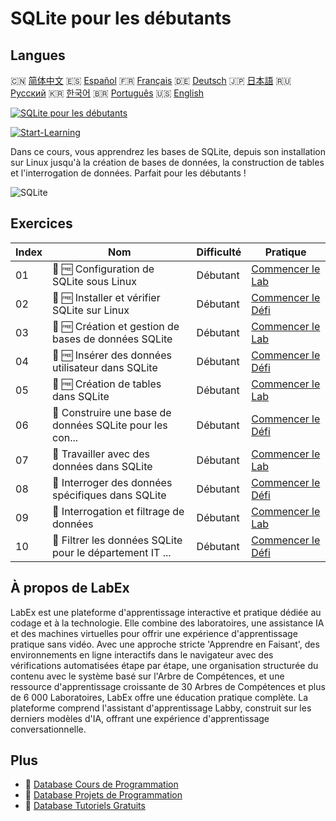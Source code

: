 # SQLite pour les débutants

## Langues

🇨🇳 [简体中文](README_zh.md) 🇪🇸 [Español](README_es.md) 🇫🇷 [Français](README_fr.md) 🇩🇪 [Deutsch](README_de.md) 🇯🇵 [日本語](README_ja.md) 🇷🇺 [Русский](README_ru.md) 🇰🇷 [한국어](README_ko.md) 🇧🇷 [Português](README_pt.md) 🇺🇸 [English](README.md) 

[![SQLite pour les débutants](https://cover-creator.labex.io/sqlite-for-beginners.png?lang=fr)](https://labex.io/fr/courses/sqlite-for-beginners)

[![Start-Learning](https://img.shields.io/badge/Start-Learning-whitesmoke?style=for-the-badge)](https://labex.io/fr/courses/sqlite-for-beginners)

Dans ce cours, vous apprendrez les bases de SQLite, depuis son installation sur Linux jusqu'à la création de bases de données, la construction de tables et l'interrogation de données. Parfait pour les débutants !

![SQLite](https://img.shields.io/badge/SQLite-whitesmoke?style=for-the-badge&logo=sqlite)


## Exercices

|   Index | Nom                                                       | Difficulté   | Pratique                                                                                                                          |
|---------|-----------------------------------------------------------|--------------|-----------------------------------------------------------------------------------------------------------------------------------|
|      01 | 📖 🆓 Configuration de SQLite sous Linux                  | Débutant     | <a target='_blank' href='https://labex.io/fr/tutorials/sqlite-setting-up-sqlite-in-linux-552335'>Commencer le Lab</a>             |
|      02 | 🎯 🆓 Installer et vérifier SQLite sur Linux              | Débutant     | <a target='_blank' href='https://labex.io/fr/tutorials/sqlite-install-and-verify-sqlite-on-linux-552579'>Commencer le Défi</a>    |
|      03 | 📖 🆓 Création et gestion de bases de données SQLite      | Débutant     | <a target='_blank' href='https://labex.io/fr/tutorials/sqlite-creating-and-managing-sqlite-databases-552337'>Commencer le Lab</a> |
|      04 | 🎯 🆓 Insérer des données utilisateur dans SQLite         | Débutant     | <a target='_blank' href='https://labex.io/fr/tutorials/insert-user-data-into-sqlite-552580'>Commencer le Défi</a>                 |
|      05 | 📖 🆓 Création de tables dans SQLite                      | Débutant     | <a target='_blank' href='https://labex.io/fr/tutorials/sqlite-building-tables-in-sqlite-552336'>Commencer le Lab</a>              |
|      06 | 🎯  Construire une base de données SQLite pour les con... | Débutant     | <a target='_blank' href='https://labex.io/fr/tutorials/sqlite-build-sqlite-database-for-contacts-552582'>Commencer le Défi</a>    |
|      07 | 📖  Travailler avec des données dans SQLite               | Débutant     | <a target='_blank' href='https://labex.io/fr/tutorials/sqlite-working-with-data-in-sqlite-552340'>Commencer le Lab</a>            |
|      08 | 🎯  Interroger des données spécifiques dans SQLite        | Débutant     | <a target='_blank' href='https://labex.io/fr/tutorials/sqlite-query-specific-data-in-sqlite-552586'>Commencer le Défi</a>         |
|      09 | 📖  Interrogation et filtrage de données                  | Débutant     | <a target='_blank' href='https://labex.io/fr/tutorials/sqlite-querying-and-filtering-data-552338'>Commencer le Lab</a>            |
|      10 | 🎯  Filtrer les données SQLite pour le département IT ... | Débutant     | <a target='_blank' href='https://labex.io/fr/tutorials/sqlite-filter-sqlite-data-for-it-department-552585'>Commencer le Défi</a>  |

## À propos de LabEx

LabEx est une plateforme d'apprentissage interactive et pratique dédiée au codage et à la technologie. Elle combine des laboratoires, une assistance IA et des machines virtuelles pour offrir une expérience d'apprentissage pratique sans vidéo. Avec une approche stricte 'Apprendre en Faisant', des environnements en ligne interactifs dans le navigateur avec des vérifications automatisées étape par étape, une organisation structurée du contenu avec le système basé sur l'Arbre de Compétences, et une ressource d'apprentissage croissante de 30 Arbres de Compétences et plus de 6 000 Laboratoires, LabEx offre une éducation pratique complète. La plateforme comprend l'assistant d'apprentissage Labby, construit sur les derniers modèles d'IA, offrant une expérience d'apprentissage conversationnelle.

## Plus

- 🔗 [Database Cours de Programmation](https://github.com/labex-labs/awesome-programming-courses)
- 🔗 [Database Projets de Programmation](https://github.com/labex-labs/awesome-programming-projects)
- 🔗 [Database Tutoriels Gratuits](https://github.com/labex-labs/database-free-tutorials)

